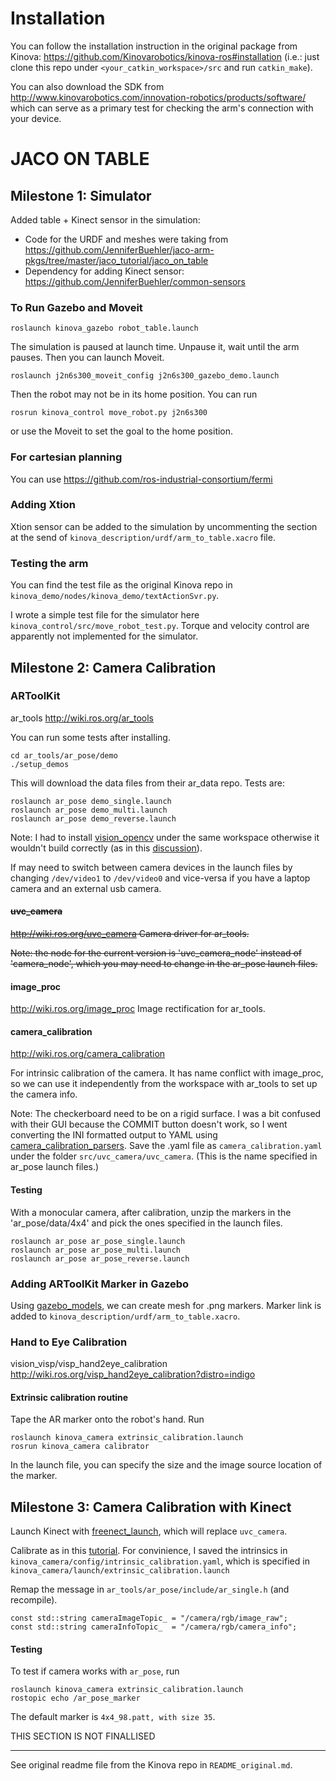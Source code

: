 # Installation

You can follow the installation instruction in the original package from Kinova: https://github.com/Kinovarobotics/kinova-ros#installation (i.e.: just clone this repo under `<your_catkin_workspace>/src` and run `catkin_make`).

You can also download the SDK from http://www.kinovarobotics.com/innovation-robotics/products/software/ which can serve as a primary test for checking the arm's connection with your device. 

# JACO ON TABLE

## Milestone 1: Simulator

Added table + Kinect sensor in the simulation:

- Code for the URDF and meshes were taking from https://github.com/JenniferBuehler/jaco-arm-pkgs/tree/master/jaco_tutorial/jaco_on_table
- Dependency for adding Kinect sensor: https://github.com/JenniferBuehler/common-sensors

### To Run Gazebo and Moveit

```
roslaunch kinova_gazebo robot_table.launch
```

The simulation is paused at launch time. Unpause it, wait until the arm pauses. Then you can launch Moveit.

```
roslaunch j2n6s300_moveit_config j2n6s300_gazebo_demo.launch
```

Then the robot may not be in its home position. You can run

```
rosrun kinova_control move_robot.py j2n6s300
```
or use the Moveit to set the goal to the home position.

### For cartesian planning

You can use https://github.com/ros-industrial-consortium/fermi


### Adding Xtion

Xtion sensor can be added to the simulation by uncommenting the section at the send of `kinova_description/urdf/arm_to_table.xacro` file.

### Testing the arm

You can find the test file as the original Kinova repo in `kinova_demo/nodes/kinova_demo/textActionSvr.py`.

I wrote a simple test file for the simulator here `kinova_control/src/move_robot_test.py`. Torque and velocity control are apparently not implemented for the simulator.


## Milestone 2: Camera Calibration

### ARToolKit

ar_tools http://wiki.ros.org/ar_tools

You can run some tests after installing.

```
cd ar_tools/ar_pose/demo
./setup_demos
```

This will download the data files from their ar_data repo. Tests are:

```
roslaunch ar_pose demo_single.launch
roslaunch ar_pose demo_multi.launch
roslaunch ar_pose demo_reverse.launch

```

Note: I had to install [vision_opencv](http://wiki.ros.org/vision_opencv) under the same workspace otherwise it wouldn't build correctly (as in this [discussion](http://answers.ros.org/question/209293/error-trying-to-catkin_make-ar_pose-package/)).

If may need to switch between camera devices in the launch files by changing `/dev/video1` to `/dev/video0` and vice-versa if you have a laptop camera and an external usb camera.

#### ~~uvc_camera~~
~~http://wiki.ros.org/uvc_camera Camera driver for ar_tools.~~

~~Note: the node for the current version is 'uvc_camera_node' instead of 'camera_node', which you may need to change in the ar_pose launch files.~~

#### image_proc
http://wiki.ros.org/image_proc Image rectification for ar_tools.

#### camera_calibration
http://wiki.ros.org/camera_calibration

For intrinsic calibration of the camera. It has name conflict with image_proc, so we can use it independently from the workspace with ar_tools to set up the camera info.

Note: The checkerboard need to be on a rigid surface. I was a bit confused with their GUI because the COMMIT button doesn't work, so I went converting the INI formatted output to YAML using [camera_calibration_parsers](http://wiki.ros.org/camera_calibration_parsers). Save the .yaml file as `camera_calibration.yaml` under the folder `src/uvc_camera/uvc_camera`. (This is the name specified in ar_pose launch files.)

#### Testing

With a monocular camera, after calibration, unzip the markers in the 'ar_pose/data/4x4' and pick the ones specified in the launch files.

```
roslaunch ar_pose ar_pose_single.launch
roslaunch ar_pose ar_pose_multi.launch
roslaunch ar_pose ar_pose_reverse.launch

```

### Adding ARToolKit Marker in Gazebo

Using [gazebo_models](https://github.com/mikaelarguedas/gazebo_models), we can create mesh for .png markers. Marker link is added to `kinova_description/urdf/arm_to_table.xacro`.

### Hand to Eye Calibration

vision_visp/visp_hand2eye_calibration http://wiki.ros.org/visp_hand2eye_calibration?distro=indigo

#### Extrinsic calibration routine

Tape the AR marker onto the robot's hand. Run

```
roslaunch kinova_camera extrinsic_calibration.launch
rosrun kinova_camera calibrator
```

In the launch file, you can specify the size and the image source location of the marker.


## Milestone 3: Camera Calibration with Kinect

Launch Kinect with [freenect_launch](http://wiki.ros.org/freenect_launch), which will replace `uvc_camera`.

Calibrate as in this [tutorial](http://wiki.ros.org/openni_launch/Tutorials/IntrinsicCalibration). For convinience, I saved the intrinsics in `kinova_camera/config/intrinsic_calibration.yaml`, which is specified in `kinova_camera/launch/extrinsic_calibration.launch`

Remap the message in `ar_tools/ar_pose/include/ar_single.h` (and recompile).
```
const std::string cameraImageTopic_ = "/camera/rgb/image_raw";
const std::string cameraInfoTopic_  = "/camera/rgb/camera_info";
```

#### Testing

To test if camera works with `ar_pose`, run

```
roslaunch kinova_camera extrinsic_calibration.launch
rostopic echo /ar_pose_marker
```

The default marker is `4x4_98.patt, with size 35`.

THIS SECTION IS NOT FINALLISED 

---

See original readme file from the Kinova repo in `README_original.md`.
